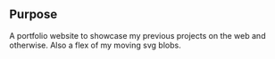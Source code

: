 ## Purpose
A portfolio website to showcase my previous projects on the web and otherwise. Also a flex of my moving svg blobs. 

